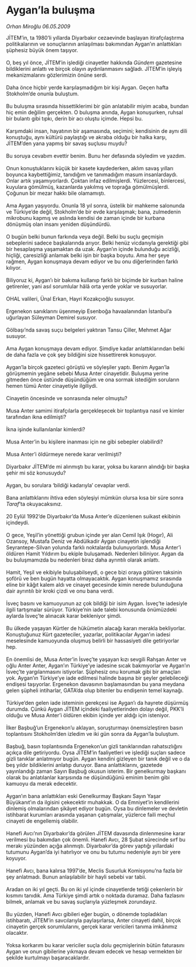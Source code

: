 # Aygan’la buluşma

*Orhan Miroğlu 06.05.2009*

<div class="taraf_structure_2col_1zq">
<div class="margen_n">



 <p>JİTEM’in, ta 1980’li yıllarda Diyarbakır cezaevinde başlayan itirafçılaştırma politikalarının ve sonuçlarının anlaşılması bakımından Aygan’ın anlattıkları şüphesiz büyük önem taşıyor. <br/><br/>O, beş yıl önce, JİTEM’in işlediği cinayetler hakkında <i>Gündem</i> gazetesine bildiklerini anlattı ve birçok olayın aydınlanmasını sağladı. JİTEM’in işleyiş mekanizmalarını gözlerimizin önüne serdi. <br/><br/>Daha önce hiçbir yerde karşılaşmadığım bir kişi Aygan. Geçen hafta Stokholm’de onunla buluştum. <br/><br/>Bu buluşma sırasında hissettiklerimi bir gün anlatabilir miyim acaba, bundan hiç emin değilim gerçekten. O buluşma anında, Aygan konuşurken, ruhsal bir bulantı gibi tıpkı, derin bir acı oluştu içimde. Hepsi bu. <br/><br/>Karşımdaki insan, hayatının bir aşamasında, seçimini; kendisinin de aynı dili konuştuğu, aynı kültürü paylaştığı ve akraba olduğu bir halka karşı, JİTEM’den yana yapmış bir savaş suçlusu muydu? <br/><br/>Bu soruya cevabım evettir benim. Bunu her defasında söyledim ve yazdım. <br/><br/>Onun konuştuklarını küçük bir kasete kaydederken, aklım savaş yılları boyunca kaybettiğimiz, tanıdığım ve tanımadığım masum insanlardaydı. Onlar artık yaşamıyorlardı. Çoktan infaz edilmişlerdi. Yüzlercesi, binlercesi, kuyulara gömülmüş, kazanlarda yakılmış ve toprağa gömülmüşlerdi. Çoğunun bir mezar hakkı bile olamamıştı. <br/><br/>Ama Aygan yaşıyordu. Onunla 18 yıl sonra, üstelik bir mahkeme salonunda ve Türkiye’de değil, Stokholm’de bir evde karşılaşmak; bana, zulmedenin mikrobunu kapmış ve aslında kendisi de zaman içinde bir kurbana dönüşmüş olan insanı yeniden düşündürdü. <br/><br/>O bugün belki bunun farkında veya değil. Belki bu suçlu geçmişin sebeplerini sadece başkalarında arıyor. Belki henüz vicdanıyla gerektiği gibi bir hesaplaşma yaşamaktan da uzak. Aygan’ın içinde bulunduğu acizliği, hiçliği, çaresizliği anlamak belki işin bir başka boyutu. Ama her şeye rağmen, Aygan konuşmaya devam ediyor ve bu onu diğerlerinden farklı kılıyor. <br/><br/>Biliyoruz ki, Aygan’ı bir bakıma kullanıp farklı bir biçimde bir kurban haline getirenler, yani asıl sorumlular hâlâ orta yerde yoklar ve susuyorlar. <br/><br/>OHAL valileri, Ünal Erkan, Hayri Kozakçıoğlu susuyor. <br/><br/>Ergenekon sanıklarını üşenmeyip Esenboğa havaalanından İstanbul’a uğurlayan Süleyman Demirel susuyor. <br/><br/>Gölbaşı’nda savaş suçu belgeleri yaktıran Tansu Çiller, Mehmet Ağar susuyor. <br/><br/>Ama Aygan konuşmaya devam ediyor. Şimdiye kadar anlattıklarından belki de daha fazla ve çok şey bildiğini size hissettirerek konuşuyor. <br/><br/>Aygan’la birçok gazeteci görüştü ve söyleşiler yaptı. Benim Aygan’la görüşmemin yegâne sebebi Musa Anter cinayetidir. Buluşma yerine gitmeden önce üstünde düşündüğüm ve ona sormak istediğim soruların hemen tümü Anter cinayetiyle ilgiliydi. <br/><br/>Cinayetin öncesinde ve sonrasında neler olmuştu? <br/><br/>Musa Anter samimi itirafçılarla gerçekleşecek bir toplantıya nasıl ve kimler tarafından ikna edilmişti? <br/><br/>İkna işinde kullanılanlar kimlerdi? <br/><br/>Musa Anter’in bu kişilere inanması için ne gibi sebepler olabilirdi? <br/><br/>Musa Anter’i öldürmeye nerede karar verilmişti? <br/><br/>Diyarbakır JİTEM’de mi alınmıştı bu karar, yoksa bu kararın alındığı bir başka şehir mi söz konusuydu? <br/><br/>Aygan, bu sorulara ‘bildiği kadarıyla’ cevaplar verdi. <br/><br/>Bana anlattıklarını ihtiva eden söyleşiyi mümkün olursa kısa bir süre sonra <i>Taraf</i>’ta okuyacaksınız. <br/><br/>20 Eylül 1992’de Diyarbakır’da Musa Anter’e düzenlenen suikast ekibinin içindeydi. <br/><br/>O gece, Yeşil’in yönettiği grubun içinde yer alan Cemil Işık (Hogır), Ali Ozansoy, Mustafa Deniz ve Abdülkadir Aygan cinayetin işlendiği Seyrantepe-Silvan yolunda farklı noktalarda bulunuyorlardı. Musa Anter’i öldüren Hamit Yıldırım bu ekiple buluşamadı. Nedenleri biliniyor. Aygan da bu buluşmamızda bu nedenleri biraz daha ayrıntılı olarak anlattı. <br/><br/>Hamit, Yeşil ve ekibiyle buluşabilseydi, o gece bizi oraya götüren taksinin şoförü ve ben bugün hayatta olmayacaktık. Aygan konuşmamız sırasında eline bir kâğıt kalem aldı ve cinayet gecesinde kimin nerede bulunduğuna dair ayrıntılı bir kroki çizdi ve onu bana verdi. <br/><br/>İsveç basını ve kamuoyunun az çok bildiği bir isim Aygan. İsveç’te iadesiyle ilgili tartışmalar sürüyor. Türkiye’nin iade talebi konusunda önümüzdeki aylarda İsveç’te alınacak karar bekleniyor şimdi. <br/><br/>Bu ülkede yaşayan Kürtler de hükümetin alacağı kararı merakla bekliyorlar. Konuştuğunuz Kürt gazeteciler, yazarlar, politikacılar Aygan’ın iadesi meselesinde kamuoyunda oluşmuş belirli bir hassasiyeti dile getiriyorlar hep. <br/><br/>En önemlisi de, Musa Anter’in İsveç’te yaşayan kızı sevgili Rahşan Anter ve oğlu Anter Anter, Aygan’ın Türkiye’ye iadesine sıcak bakmıyorlar ve Aygan’ın İsveç’te yargılanmasını istiyorlar. Şüphesiz onu korumak gibi bir amaçları yok. Aygan’ın Türkiye’ye iade edilmesi halinde başına bir şeyler gelebileceği endişesi taşıyorlar. Ergenekon davasının başlamasından bu yana meydana gelen şüpheli intiharlar, GATA’da olup bitenler bu endişenin temel kaynağı. <br/><br/>Türkiye’den gelen iade isteminin gerekçesi ise Aygan’ı da hayrete düşürmüş durumda. Çünkü Aygan JİTEM içindeki faaliyetlerinden dolayı değil, PKK’li olduğu ve Musa Anter’i öldüren ekibin içinde yer aldığı için isteniyor. <br/><br/>İlker Başbuğ’un Ergenekon’u aklayan, soruşturmayı önemsizleştiren basın toplantısını Stokholm’den izledim ve iki gün sonra da Aygan’la buluştum. <br/><br/>Başbuğ, basın toplantısında Ergenekon’un gizli tanıklarından rahatsızlığını açıkça dile getiriyordu. Oysa JİTEM’in faaliyetleri ve işlediği suçları sadece gizli tanıklar anlatmıyor bugün. Aygan kendini gizleyen bir tanık değil ve o da beş yıldır bildiklerini anlatıp duruyor. Bana anlattıklarını, gazetede yayınlandığı zaman Sayın Başbuğ okusun isterim. Bir genelkurmay başkanı olarak bu anlatılanlar karşısında ne düşündüğünü eminim benim gibi kamuoyu da merak edecektir. <br/><br/>Aygan’ın bana anlattıkları eski Genelkurmay Başkanı Sayın Yaşar Büyükanıt’ın da ilgisini çekecektir muhakkak. O da Emniyet’in kendilerini dinlemiş olmalarından şikâyet ediyor bugün. Oysa bu dinlemeler ve devletin istihbarat kurumları arasında yaşanan çatışmalar, yüzlerce faili meçhul cinayeti de engellemiş olabilir. <br/><br/>Hanefi Avcı’nın Diyarbakır’da görülen JİTEM davasında dinlenmesine karar verilmesi bu bakımdan çok önemli. Hanefi Avcı, 28 Şubat sürecinde sırf bu merakı yüzünden açığa alınmıştı. Diyarbakır’da görev yaptığı yıllardaki tutumunu Aygan’da iyi hatırlıyor ve onu bu tutumu nedeniyle ayrı bir yere koyuyor. <br/><br/>Hanefi Avcı, bana kalırsa 1997’de, Meclis Susurluk Komisyonu’na fazla bir şey anlatmadı. Bunun anlaşılabilir bir hayli sebebi var tabii. <br/><br/>Aradan on iki yıl geçti. Bu on iki yıl içinde cinayetlerde tetiği çekenlerin bir kısmını tanıdık. Ama Türkiye şimdi artık o noktada duramaz. Daha fazlasını bilmek, anlamak ve bu savaş suçlarıyla yüzleşmek zorundayız. <br/><br/>Bu yüzden, Hanefi Avcı gibileri eğer bugün, o dönemde topladıkları istihbaratı, JİTEM’in savcılarıyla paylaşırlarsa, Anter cinayeti dahil, birçok cinayetin gerçek sorumlularını, gerçek karar vericileri tanıma imkânımız olacaktır. <br/><br/>Yoksa korkarım bu karar vericiler suçla dolu geçmişlerinin bütün faturasını Aygan ve onun gibilerine yıkmaya devam edecek ve hesap vermekten bir şekilde kurtulmayı başaracaklardır.</p>
<br/>
<br/>
<br/>



<br/>


<div id="taraf_not">
</div>

</div>


</div>
